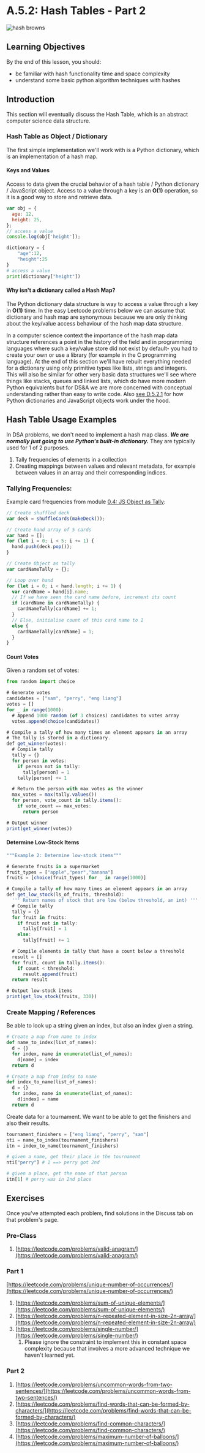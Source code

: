 # A.5.2: Hash Tables - Part 2

![hash browns](../../.gitbook/assets/hashbrowns.png)

## Learning Objectives

By the end of this lesson, you should:

* be familiar with hash functionality time and space complexity
* understand some basic python algorithm techniques with hashes

## Introduction

This section will eventually discuss the Hash Table, which is an abstract computer science data structure.

### Hash Table as Object / Dictionary

The first simple implementation we'll work with is a Python dictionary, which is an implementation of a hash map.

#### Keys and Values

Access to data given the crucial behavior of a hash table / Python dictionary / JavaScript object. Access to a value through a key is an **O(1)** operation, so it is a good way to store and retrieve data.

```javascript
var obj = {
  age: 12,
  height: 25,
};
// access a value
console.log(obj['height']);
```

```python
dictionary = {
    "age":12,
    "height":25
}
# access a value
print(dictionary["height"])
```

#### Why isn't a dictionary called a Hash Map?

The Python dictionary data structure is way to access a value through a key in **O(1)** time. In the easy Leetcode problems below we can assume that dictionary and hash map are synonymous because we are only thinking about the key/value access behaviour of the hash map data structure.

In a computer science context the importance of the hash map data structure references a point in the history of the field and in programming languages where such a key/value store did not exist by default- you had to create your own or use a library (for example in the C programming language). At the end of this section we'll have rebuilt everything needed for a dictionary using only primitive types like lists, strings and integers. This will also be similar for other very basic data structures we'll see where things like stacks, queues and linked lists, which do have more modern Python equivalents but for DS\&A we are more concerned with conceptual understanding rather than easy to write code. Also [see D.5.2.1](../day7/a.5.2.1-hash-table-data-structure.md) for how Python dictionaries and JavaScript objects work under the hood.

## Hash Table Usage Examples

In DSA problems, we don't need to implement a hash map class. _**We are normally just going to use Python's built-in dictionary.**_ They are typically used for 1 of 2 purposes.

1. Tally frequencies of elements in a collection
2. Creating mappings between values and relevant metadata, for example between values in an array and their corresponding indices.

### Tallying Frequencies:

Example card frequencies from module [0.4: JS Object as Tally](../../0-language-and-tooling/0.4-js-object-as-tally.md):

```javascript
// Create shuffled deck
var deck = shuffleCards(makeDeck());

// Create hand array of 5 cards
var hand = [];
for (let i = 0; i < 5; i += 1) {
  hand.push(deck.pop());
}

// Create Object as tally
var cardNameTally = {};

// Loop over hand
for (let i = 0; i < hand.length; i += 1) {
  var cardName = hand[i].name;
  // If we have seen the card name before, increment its count
  if (cardName in cardNameTally) {
    cardNameTally[cardName] += 1;
  }
  // Else, initialise count of this card name to 1
  else {
    cardNameTally[cardName] = 1;
  }
}
```

#### Count Votes

Given a random set of votes:

```javascript
from random import choice

# Generate votes
candidates = ["sam", "perry", "eng liang"]
votes = []
for _ in range(1000):
  # Append 1000 random (of 3 choices) candidates to votes array
  votes.append(choice(candidates))
```

```javascript
# Compile a tally of how many times an element appears in an array
# The tally is stored in a dictionary.
def get_winner(votes):
  # Compile tally
  tally = {}
  for person in votes:
    if person not in tally:
      tally[person] = 1
    tally[person] += 1

  # Return the person with max votes as the winner
  max_votes = max(tally.values())
  for person, vote_count in tally.items():
    if vote_count == max_votes:
      return person

# Output winner
print(get_winner(votes))
```

#### Determine Low-Stock Items

```javascript
"""Example 2: Determine low-stock items"""

# Generate fruits in a supermarket
fruit_types = ["apple","pear","banana"]
fruits = [choice(fruit_types) for _ in range(1000)]

# Compile a tally of how many times an element appears in an array
def get_low_stock(ls_of_fruits, threshold):
  ''' Return names of stock that are low (below threshold, an int) '''
  # Compile tally
  tally = {}
  for fruit in fruits:
    if fruit not in tally:
      tally[fruit] = 1
    else:
      tally[fruit] += 1

  # Compile elements in tally that have a count below a threshold
  result = []
  for fruit, count in tally.items():
    if count < threshold:
      result.append(fruit)
  return result

# Output low-stock items
print(get_low_stock(fruits, 330))
```

### Create Mapping / References

Be able to look up a string given an index, but also an index given a string.

```python
# Create a map from name to index
def name_to_index(list_of_names):
  d = {}
  for index, name in enumerate(list_of_names):
    d[name] = index
  return d

# Create a map from index to name
def index_to_name(list_of_names):
  d = {}
  for index, name in enumerate(list_of_names):
    d[index] = name
  return d
```

Create data for a tournament. We want to be able to get the finishers and also their results.

```python
tournament_finishers = ["eng liang", "perry", "sam"]
nti = name_to_index(tournament_finishers)
itn = index_to_name(tournament_finishers)

# given a name, get their place in the tournament
nti["perry"] # 1 ==> perry got 2nd

# given a place, get the name of that person
itn[1] # perry was in 2nd place
```

## Exercises

Once you've attempted each problem, find solutions in the Discuss tab on that problem's page.

### Pre-Class

1. [https://leetcode.com/problems/valid-anagram/](https://leetcode.com/problems/valid-anagram/)

### Part 1

[https://leetcode.com/problems/unique-number-of-occurrences/](https://leetcode.com/problems/unique-number-of-occurrences/)

1. [https://leetcode.com/problems/sum-of-unique-elements/](https://leetcode.com/problems/sum-of-unique-elements/)
2. [https://leetcode.com/problems/n-repeated-element-in-size-2n-array/](https://leetcode.com/problems/n-repeated-element-in-size-2n-array/)
3. [https://leetcode.com/problems/single-number/](https://leetcode.com/problems/single-number/)
   1. Please ignore the constraint to implement this in constant space complexity because that involves a more advanced technique we haven't learned yet.

### Part 2

1. [https://leetcode.com/problems/uncommon-words-from-two-sentences/](https://leetcode.com/problems/uncommon-words-from-two-sentences/)
2. [https://leetcode.com/problems/find-words-that-can-be-formed-by-characters/](https://leetcode.com/problems/find-words-that-can-be-formed-by-characters/)
3. [https://leetcode.com/problems/find-common-characters/](https://leetcode.com/problems/find-common-characters/)
4. [https://leetcode.com/problems/maximum-number-of-balloons/](https://leetcode.com/problems/maximum-number-of-balloons/)
